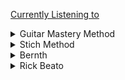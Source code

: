 [Currently Listening to](https://open.spotify.com/track/3ExNcJ7LkInTekJg13FQSq?si=d50e2298391941b3)

<details>
<summary>Guitar Mastery Method</summary>
elped me refresh a lot of concepts and ideas i had forgotten about 
</details>

<details>
<summary>Stich Method</summary>
    * helps me improve my musicality
</details>

<details>
<summary>Bernth</summary>
     * shred 
     * technical
     * 
</details>

<details>
<summary>Rick Beato</summary>
    -  music theory and playing ideas galore
</details>
